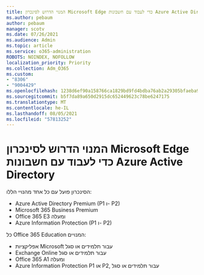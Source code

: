 ```yaml
---
title: המנוי הדרוש לסינכרון Microsoft Edge כדי לעבוד עם חשבונות Azure Active Directory
ms.author: pebaum
author: pebaum
manager: scotv
ms.date: 07/26/2021
ms.audience: Admin
ms.topic: article
ms.service: o365-administration
ROBOTS: NOINDEX, NOFOLLOW
localization_priority: Priority
ms.collection: Adm_O365
ms.custom:
- "8306"
- "9004429"
ms.openlocfilehash: 1238d6ef90a158766ca1829bd9fd4bdba76ab2a29305bfaeba90d2ddfaf76ccb
ms.sourcegitcommit: b5f7da89a650d2915dc652449623c78be6247175
ms.translationtype: MT
ms.contentlocale: he-IL
ms.lasthandoff: 08/05/2021
ms.locfileid: "57813252"
---
```

# <a name="subscription-needed-for-microsoft-edge-sync-to-work-with-azure-active-directory-accounts"></a>המנוי הדרוש לסינכרון Microsoft Edge כדי לעבוד עם חשבונות Azure Active Directory

הסינכרון פועל עם כל אחד מהנויי הללו:

- Azure Active Directory Premium (P1 ו- P2)
- Microsoft 365 Business Premium
- Office 365 E3 ומעלה
- Azure Information Protection (P1 ו- P2)

כל Office 365 Education המנויים:

- אפליקציות Microsoft עבור תלמידים או סגל
- Exchange Online עבור תלמידים או סגל
- Office 365 A1 ומעלה
- Azure Information Protection P1 או P2, עבור תלמידים או סגל


